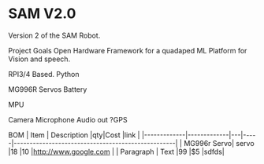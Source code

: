 # SAM V2.0

Version 2 of the SAM Robot.

Project Goals
Open Hardware Framework for a quadaped
ML Platform for Vision and speech.

RPI3/4 Based. Python

MG996R Servos
Battery

MPU

Camera
Microphone
Audio out
?GPS

BOM
| Item        | Description |qty|Cost |link                                               |
|-------------|-------------|---|-----|---------------------------------------------------|
| MG996r Servo| servo       |18 |10   |http://www.google.com                              |
| Paragraph   | Text        |99 |$5   |sdfds|
